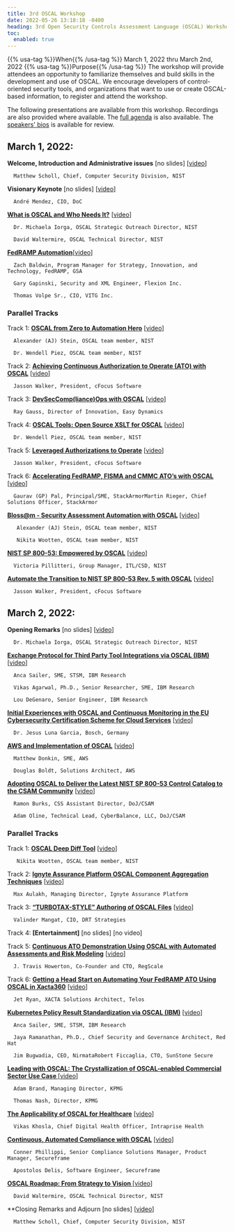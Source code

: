 ```yaml
---
title: 3rd OSCAL Workshop
date: 2022-05-26 13:18:18 -0400
heading: 3rd Open Security Controls Assessment Language (OSCAL) Workshop
toc:
  enabled: true
---
```


{{% usa-tag %}}When{{% /usa-tag %}} March 1, 2022 thru March 2nd, 2022
{{% usa-tag %}}Purpose{{% /usa-tag %}} The workshop will provide attendees an opportunity to familiarize themselves and build skills in the development and use of OSCAL. We encourage developers of control-oriented security tools, and organizations that want to use or create OSCAL-based information, to register and attend the workshop. 

The following presentations are available from this workshop. Recordings are also provided where available. The [full agenda](https://www.nist.gov/system/files/documents/2022/02/28/Open%20Security%20Controls%20Assessment%20Language_AGENDA_2022.03.01_final_1.pdf) is also available. The [speakers' bios](https://www.nist.gov/system/files/documents/2022/02/28/2022_OSCAL-Speaker-Bios_final.pdf) is available for review.

## March 1, 2022:

**Welcome, Introduction and Administrative issues** \[no slides\] \[[video](https://cdnapisec.kaltura.com/html5/html5lib/v2.90/mwEmbedFrame.php/p/684682/uiconf_id/33598632?wid=_684682&iframeembed=true&playerId=kaltura_player_1647535799&flashvars[playlistAPI.kpl0Id]=1_52kkk74m)\]

      Matthew Scholl, Chief, Computer Security Division, NIST

**Visionary Keynote** \[no slides\] \[[video](https://cdnapisec.kaltura.com/index.php/extwidget/preview/partner_id/684682/uiconf_id/33598632/entry_id/1_6h8swt6e/embed/dynamic#t=09:45)\]

      André Mendez, CIO, DoC

**[What is OSCAL and Who Needs It?](https://csrc.nist.gov/csrc/media/Events/2022/3rd-oscal-workshop/documents/1.2%20-%20Main%20-%20NIST_OSCAL-What_is_and_Who_needs_it.pdf)** \[[video](https://cdnapisec.kaltura.com/index.php/extwidget/preview/partner_id/684682/uiconf_id/33598632/entry_id/1_6h8swt6e/embed/dynamic#t=34:57)\]

      Dr. Michaela Iorga, OSCAL Strategic Outreach Director, NIST

      David Waltermire, OSCAL Technical Director, NIST

**[FedRAMP Automation](https://csrc.nist.gov/csrc/media/Events/2022/3rd-oscal-workshop/documents/1.3%20-%20Main%20-%20GSA_NIST%20OSCAL%20Briefing%202022.pdf)**\[[video](https://cdnapisec.kaltura.com/index.php/extwidget/preview/partner_id/684682/uiconf_id/33598632/entry_id/1_i2t4vnpj/embed/dynamic)\]

      Zach Baldwin, Program Manager for Strategy, Innovation, and Technology, FedRAMP, GSA

      Gary Gapinski, Security and XML Engineer, Flexion Inc. 

      Thomas Volpe Sr., CIO, VITG Inc.

### Parallel Tracks

Track 1: **[OSCAL from Zero to Automation Hero](https://csrc.nist.gov/csrc/media/Events/2022/3rd-oscal-workshop/documents/1.t1%20-%20Lunch%20-%20OSCAL_Zero_Automation_Hero_UPDATED.pdf)** \[[video](https://cdnapisec.kaltura.com/index.php/extwidget/preview/partner_id/684682/uiconf_id/33598632/entry_id/1_qinesxcp/embed/dynamic)\]

      Alexander (AJ) Stein, OSCAL team member, NIST 

      Dr. Wendell Piez, OSCAL team member, NIST

Track 2: **[Achieving Continuous Authorization to Operate (ATO) with OSCAL](https://csrc.nist.gov/csrc/media/Events/2022/3rd-oscal-workshop/documents/1.t2%20-%20Lunch%20-%20Achieving%20Continuous%20ATO%20with%20OSCAL.pdf)** \[[video](https://cdnapisec.kaltura.com/index.php/extwidget/preview/partner_id/684682/uiconf_id/33598632/entry_id/1_7hhd824e/embed/dynamic)\]

      Jasson Walker, President, cFocus Software

Track 3: **[DevSecComp(liance)Ops with OSCAL](https://csrc.nist.gov/csrc/media/Events/2022/3rd-oscal-workshop/documents/1.t3%20-%20Lunch%20-%20EasyDynamics_DevSecComp(liance)Ops%20with%20OSCAL%20(Submitted).pdf)** \[[video](https://cdnapisec.kaltura.com/index.php/extwidget/preview/partner_id/684682/uiconf_id/33598632/entry_id/1_5i7fcyj1/embed/dynamic)\]

      Ray Gauss, Director of Innovation, Easy Dynamics

Track 4: **[OSCAL Tools: Open Source XSLT for OSCAL](https://csrc.nist.gov/csrc/media/Events/2022/3rd-oscal-workshop/documents/1.t4%20-%20Lunch%20-%20Piez_workshop-March2022-slides-OSCALtools.pdf)** \[[video](https://cdnapisec.kaltura.com/index.php/extwidget/preview/partner_id/684682/uiconf_id/33598632/entry_id/1_rksrynl7/embed/dynamic)\]

      Dr. Wendell Piez, OSCAL team member, NIST

Track 5: **[Leveraged Authorizations to Operate](https://csrc.nist.gov/csrc/media/Events/2022/3rd-oscal-workshop/documents/1.t5%20-%20Lunch%20-%20Leveraged%20Authorizations%20to%20Operate.pdf)** \[[video](https://cdnapisec.kaltura.com/index.php/extwidget/preview/partner_id/684682/uiconf_id/33598632/entry_id/1_yz2utrks/embed/dynamic)\] 

      Jasson Walker, President, cFocus Software

Track 6: **[Accelerating FedRAMP, FISMA and CMMC ATO’s with OSCAL](https://csrc.nist.gov/csrc/media/Events/2022/3rd-oscal-workshop/documents/1.t6%20-%20Lunch%20-%20stackArmor%20-%20FASTTR%20on%20AWS%20-%20NIST%20OSCAL%20-%20March%202022.pdf)** \[[video](https://cdnapisec.kaltura.com/index.php/extwidget/preview/partner_id/684682/uiconf_id/33598632/entry_id/1_nncitwnk/embed/dynamic)\] 

      Gaurav (GP) Pal, Principal/SME, StackArmorMartin Rieger, Chief Solutions Officer, StackArmor

**[Bloss@m - Security Assessment Automation with OSCAL](https://csrc.nist.gov/csrc/media/Events/2022/3rd-oscal-workshop/documents/1.4%20-%20Main%20-%20BLOSSOM_Automated_DevSecOps_Slides_UPDATED.pdf)** \[[video](https://cdnapisec.kaltura.com/index.php/extwidget/preview/partner_id/684682/uiconf_id/33598632/entry_id/1_v1j262wj/embed/dynamic#t=01:12)\]

       Alexander (AJ) Stein, OSCAL team member, NIST

       Nikita Wootten, OSCAL team member, NIST

**[NIST SP 800-53: Empowered by OSCAL](https://csrc.nist.gov/csrc/media/Events/2022/3rd-oscal-workshop/documents/1.5%20-%20Main%20-%20SP800-53%20Empowered%20by%20OSCAL_28Feb2022.pdf)** \[[video](https://cdnapisec.kaltura.com/index.php/extwidget/preview/partner_id/684682/uiconf_id/33598632/entry_id/1_v1j262wj/embed/dynamic#t=28:41)\] 

      Victoria Pillitteri, Group Manager, ITL/CSD, NIST

**[Automate the Transition to NIST SP 800-53 Rev. 5 with OSCAL](https://csrc.nist.gov/csrc/media/Events/2022/3rd-oscal-workshop/documents/1.6%20-%20Main%20-%20JWalker-Automate%20Transition%20to%20NIST.SP.500-53rev5%20w%20OSCAL.pdf)** \[[video](https://cdnapisec.kaltura.com/index.php/extwidget/preview/partner_id/684682/uiconf_id/33598632/entry_id/1_m6ox9om9/embed/dynamic#t=00:45)\] 

      Jasson Walker, President, cFocus Software

 

## March 2, 2022:

**Opening Remarks** \[no slides\] \[[video](https://cdnapisec.kaltura.com/index.php/extwidget/preview/partner_id/684682/uiconf_id/33598632/entry_id/1_mnivm99p/embed/dynamic)\] 

      Dr. Michaela Iorga, OSCAL Strategic Outreach Director, NIST

**[Exchange Protocol for Third Party Tool Integrations via OSCAL (IBM)](https://csrc.nist.gov/csrc/media/Events/2022/3rd-oscal-workshop/documents/2.1%20-%20Main%20-%20IBM_SCCExchangeProtocol-NIST.pdf)** \[[video](https://cdnapisec.kaltura.com/index.php/extwidget/preview/partner_id/684682/uiconf_id/33598632/entry_id/1_mnivm99p/embed/dynamic#t=05:48)\]

      Anca Sailer, SME, STSM, IBM Research

      Vikas Agarwal, Ph.D., Senior Researcher, SME, IBM Research 

      Lou DeGenaro, Senior Engineer, IBM Research

**[Initial Experiences with OSCAL and Continuous Monitoring in the EU Cybersecurity Certification Scheme for Cloud Services](https://csrc.nist.gov/csrc/media/Events/2022/3rd-oscal-workshop/documents/2.2%20-%20Main%20-%20Bosch_MEDINA-OSCAL22_Final.pdf)** \[[video](https://cdnapisec.kaltura.com/index.php/extwidget/preview/partner_id/684682/uiconf_id/33598632/entry_id/1_mnivm99p/embed/dynamic#t=36:50)\]

      Dr. Jesus Luna Garcia, Bosch, Germany

**[AWS and Implementation of OSCAL](https://csrc.nist.gov/csrc/media/Events/2022/3rd-oscal-workshop/documents/2.3%20-%20Main%20-%20AWS%20OSCAL%20Workshop.pdf)** \[[video](https://cdnapisec.kaltura.com/index.php/extwidget/preview/partner_id/684682/uiconf_id/33598632/entry_id/1_c2gqy160/embed/dynamic#t=01:09)\]

      Matthew Donkin, SME, AWS

      Douglas Boldt, Solutions Architect, AWS

**[Adopting OSCAL to Deliver the Latest NIST SP 800-53 Control Catalog to the CSAM Community](https://csrc.nist.gov/csrc/media/Events/2022/3rd-oscal-workshop/documents/2.4%20-%20Main%20-%20DOJ%20Adopting%20OSCAL%20to%20Deliver%20Lastest%20NIST%20SP%20800-53%20Controls.pdf)** \[[video](https://cdnapisec.kaltura.com/index.php/extwidget/preview/partner_id/684682/uiconf_id/33598632/entry_id/1_c2gqy160/embed/dynamic#t=26:46)\]

      Ramon Burks, CSS Assistant Director, DoJ/CSAM

      Adam Oline, Technical Lead, CyberBalance, LLC, DoJ/CSAM

### Parallel Tracks

Track 1: **[OSCAL Deep Diff Tool](https://csrc.nist.gov/csrc/media/Events/2022/3rd-oscal-workshop/documents/2.t1%20-%20Lunch%20-%20Wootten_OSCAL-deep-diff%20Workshop%20Presentation.pdf)** \[[video](https://cdnapisec.kaltura.com/index.php/extwidget/preview/partner_id/684682/uiconf_id/33598632/entry_id/1_et380j7o/embed/dynamic)\]

       Nikita Wootten, OSCAL team member, NIST

Track 2: **[Ignyte Assurance Platform OSCAL Component Aggregation Techniques](https://csrc.nist.gov/csrc/media/Events/2022/3rd-oscal-workshop/documents/2.t2%20-%20Lunch%20-%20NIST_Ignyte_OSCALWorkshop_2022.pdf)** \[[video](https://cdnapisec.kaltura.com/index.php/extwidget/preview/partner_id/684682/uiconf_id/33598632/entry_id/1_gor9c800/embed/dynamic)\]

      Max Aulakh, Managing Director, Ignyte Assurance Platform

Track 3: **[“TURBOTAX-STYLE” Authoring of OSCAL Files](https://csrc.nist.gov/csrc/media/Events/2022/3rd-oscal-workshop/documents/2.t3%20-%20Lunch%20-%20DRTConfidence%20-%20OSCAL%20Workshop%202022.pdf)** \[[video](https://cdnapisec.kaltura.com/index.php/extwidget/preview/partner_id/684682/uiconf_id/33598632/entry_id/1_lrkka12d/embed/dynamic)\] 

      Valinder Mangat, CIO, DRT Strategies

Track 4:  **[Entertainment]** \[no slides\] \[no video\] 

Track 5: **[Continuous ATO Demonstration Using OSCAL with Automated Assessments and Risk Modeling](https://csrc.nist.gov/csrc/media/Events/2022/3rd-oscal-workshop/documents/2.t5%20-%20Lunch%20-%20RegScale%20-%20Continuous%20ATO%20with%20OSCAL%20rev0.pdf)** \[[video](https://cdnapisec.kaltura.com/index.php/extwidget/preview/partner_id/684682/uiconf_id/33598632/entry_id/1_78w6unqt/embed/dynamic)\]

      J. Travis Howerton, Co-Founder and CTO, RegScale

Track 6: **[Getting a Head Start on Automating Your FedRAMP ATO Using OSCAL in Xacta360](https://csrc.nist.gov/csrc/media/Events/2022/3rd-oscal-workshop/documents/2.t6%20-%20Lunch%20-%20Telos-XACTA360%20-%20OSCAL%20Workshop%202022.pdf)** \[[video](https://cdnapisec.kaltura.com/index.php/extwidget/preview/partner_id/684682/uiconf_id/33598632/entry_id/1_26xlaccq/embed/dynamic)\]

      Jet Ryan, XACTA Solutions Architect, Telos

**[Kubernetes Policy Result Standardization via OSCAL (IBM)](https://csrc.nist.gov/csrc/media/Events/2022/3rd-oscal-workshop/documents/2.5%20-%20Main%20-%20IBM_Oscal%20Workshop%20Kubernetes%20Policy%20Working%20Group.pdf)** \[[video](https://cdnapisec.kaltura.com/index.php/extwidget/preview/partner_id/684682/uiconf_id/33598632/entry_id/1_1te6eie7/embed/dynamic#t=01:33)\]

      Anca Sailer, SME, STSM, IBM Research

      Jaya Ramanathan, Ph.D., Chief Security and Governance Architect, Red Hat

      Jim Bugwadia, CEO, NirmataRobert Ficcaglia, CTO, SunStone Secure

**[Leading with OSCAL: The Crystallization of OSCAL-enabled Commercial Sector Use Case ](https://csrc.nist.gov/csrc/media/Events/2022/3rd-oscal-workshop/documents/2.6%20-%20Main%20-%20KPMG%20Presentation%20to%203rd%20OSCAL%20Workshop_updated.pdf)** \[[video](https://cdnapisec.kaltura.com/index.php/extwidget/preview/partner_id/684682/uiconf_id/33598632/entry_id/1_1te6eie7/embed/dynamic#t=30:12)\]

      Adam Brand, Managing Director, KPMG 

      Thomas Nash, Director, KPMG

**[The Applicability of OSCAL for Healthcare](https://csrc.nist.gov/csrc/media/Events/2022/3rd-oscal-workshop/documents/2.7%20-%20Main%20-%20Intraprise%20Health%20OSCAL%20Workshop%20-%20Applicability%20of%20OSCAL%20for%20Healthcare.pdf)** \[[video](https://cdnapisec.kaltura.com/index.php/extwidget/preview/partner_id/684682/uiconf_id/33598632/entry_id/1_1te6eie7/embed/dynamic#t=59:10)\]

      Vikas Khosla, Chief Digital Health Officer, Intraprise Health

**[Continuous, Automated Compliance with OSCAL](https://csrc.nist.gov/csrc/media/Events/2022/3rd-oscal-workshop/documents/2.8%20-%20Main%20-%20Secure%20Frame%20export_v3.pdf)** \[[video](https://cdnapisec.kaltura.com/index.php/extwidget/preview/partner_id/684682/uiconf_id/33598632/entry_id/1_sttjob70/embed/dynamic#t=00:55)\]

      Conner Phillippi, Senior Compliance Solutions Manager, Product Manager, Secureframe 

      Apostolos Delis, Software Engineer, Secureframe

**[OSCAL Roadmap: From Strategy to Vision ](https://csrc.nist.gov/csrc/media/Events/2022/3rd-oscal-workshop/documents/2.9%20-%20Main%20-%20Waltermire_OSCAL%20roadmap.pdf)** \[[video](https://cdnapisec.kaltura.com/index.php/extwidget/preview/partner_id/684682/uiconf_id/33598632/entry_id/1_sttjob70/embed/dynamic#t=29:10)\]

      David Waltermire, OSCAL Technical Director, NIST

**Closing Remarks and Adjourn \[no slides\] \[[video](https://cdnapisec.kaltura.com/index.php/extwidget/preview/partner_id/684682/uiconf_id/33598632/entry_id/1_sttjob70/embed/dynamic#t=50:02)\]

      Matthew Scholl, Chief, Computer Security Division, NIST

